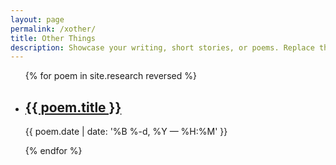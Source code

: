 ```yaml
---
layout: page
permalink: /xother/
title: Other Things
description: Showcase your writing, short stories, or poems. Replace this text with your description.
---
```


<ul class="post-list">
{% for poem in site.research reversed %}
    <li>
        <h2><a class="poem-title" href="{{ poem.url | prepend: site.baseurl }}">{{ poem.title }}</a></h2>
        <p class="post-meta">{{ poem.date | date: '%B %-d, %Y — %H:%M' }}</p>
      </li>
{% endfor %}
</ul>